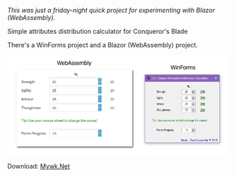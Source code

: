 *This was just a friday-night quick project for experimenting with Blazor (WebAssembly).*


Simple attributes distribution calculator for Conqueror's Blade

There's a WinForms project and a Blazor (WebAssembly) project.

![WinForms ScreenShot](screenshot.png)

Download: [Mywk.Net](https://mywk.net/blog/cbsadc)

